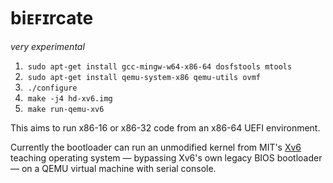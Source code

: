 # biᴇꜰɪrcate

_very experimental_

 1. &nbsp;`sudo apt-get install gcc-mingw-w64-x86-64 dosfstools mtools`
 2. &nbsp;`sudo apt-get install qemu-system-x86 qemu-utils ovmf`
 3. &nbsp;`./configure`
 4. &nbsp;`make -j4 hd-xv6.img`
 5. &nbsp;`make run-qemu-xv6`

This aims to run x86-16 or x86-32 code from an x86-64 UEFI environment.

Currently the bootloader can run an unmodified kernel from MIT's [Xv6](https://github.com/mit-pdos/xv6-public) teaching operating system &mdash; bypassing Xv6's own legacy BIOS bootloader &mdash; on a QEMU virtual machine with serial console.
